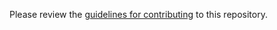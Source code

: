 Please review the [guidelines for contributing](https://github.com/shawncothran/and-i-swear/blob/master/CONTRIBUTING.md) to this repository.
